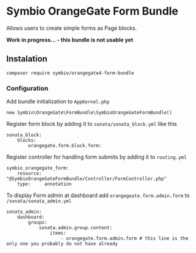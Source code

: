 # Symbio OrangeGate Form Bundle

Allows users to create simple forms as Page blocks.
 
**Work in progress... - this bundle is not usable yet**

## Instalation

    composer require symbio/orangegate4-form-bundle

### Configuration
Add bundle initialization to ````AppKernel.php````

    new Symbio\OrangeGate\FormBundle\SymbioOrangeGateFormBundle()

Register form block by adding it to ````sonata/sonata_block.yml```` like this

    sonata_block:
        blocks:
            orangegate.form.block.form:

Register controller for handling form submits by adding it to ````routing.yml````

    symbio_orangegate_form:
        resource: "@SymbioOrangeGateFormBundle/Controller/FormController.php"
        type:     annotation

To display Form admin at dashboard add ````orangegeate.form.admin.form```` to ````/sonata/sonata_admin.yml````

    sonata_admin:
        dashboard:
            groups:
                sonata.admin.group.content:
                    items:
                        - orangegate.form.admin.form # this line is the only one you probably do not have already

